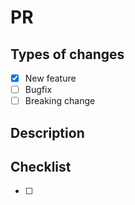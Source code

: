 # PR

<!--- Provide a general summary of your changes in the title above -->

## Types of changes

<!--- What types of changes does your code introduce? Put an `x` in all the boxes that apply: -->

- [x] New feature
- [ ] Bugfix
- [ ] Breaking change

## Description

<!--- Describe your changes in detail -->
<!--- Why is this change required? What problem does it solve? -->
<!--- If it resolves an open issue, please link to the issue here. For example "Resolves: #1337" -->

## Checklist

<!--- Put an `x` in all the boxes that apply. -->

- [ ]
